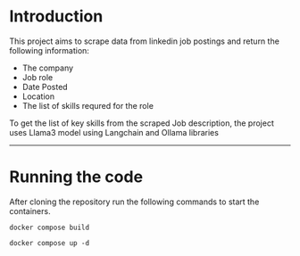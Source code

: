 # Introduction
This project aims to scrape data from linkedin job postings and return the following information:
* The company
* Job role
* Date Posted
* Location
* The list of skills requred for the role

To get the list of key skills from the scraped Job description, the project uses Llama3 model using Langchain and Ollama libraries

- - - - 

# Running the code
After cloning the repository run the following commands to start the containers.

`docker compose build`

`docker compose up -d`

